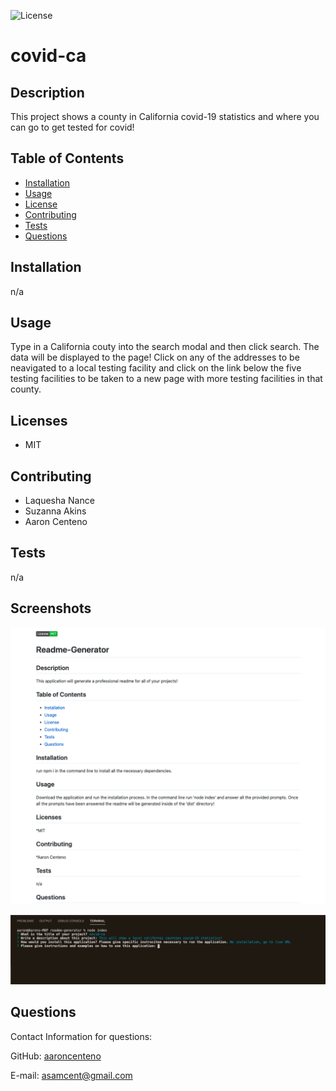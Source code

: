 
![License](https://img.shields.io/static/v1?label=License&message=MIT&color=BLUE)

# covid-ca

## Description

This project shows a county in California covid-19 statistics and where you can go to get tested for covid!

## Table of Contents

* [Installation](#installation)
* [Usage](#usage)
* [License](#license)
* [Contributing](#contributing)
* [Tests](#tests)
* [Questions](#questions)

## Installation 

n/a

## Usage

Type in a California couty into the search modal and then click search. The data will be displayed to the page! Click on any of the addresses to be neavigated to a local testing facility and click on the link below the five testing facilities to be taken to a new page with more testing facilities in that county.

## Licenses

* MIT

## Contributing

* Laquesha Nance 
*  Suzanna Akins 
*  Aaron Centeno

## Tests

n/a

## Screenshots

![Sample Readme](./assets/imgs/sample-readme.png)

![Command Line Screenshot](./assets/imgs/command-line.png)

## Questions

Contact Information for questions: 


GitHub: [aaroncenteno](https://www.github.com/aaroncenteno) 

E-mail: asamcent@gmail.com
  